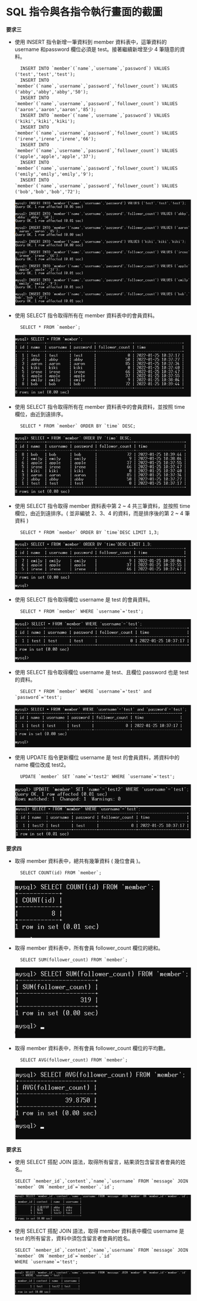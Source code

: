 SQL 指令與各指令執行畫面的截圖
============================

**要求三**

* 使用 INSERT 指令新增一筆資料到 member 資料表中，這筆資料的 username 和password 欄位必須是 test。接著繼續新增至少 4 筆隨意的資料。 

        INSERT INTO `member`(`name`,`username`,`password`) VALUES ('test','test','test');
        INSERT INTO `member`(`name`,`username`,`password`,`follower_count`) VALUES ('abby','abby','abby','50');
        INSERT INTO `member`(`name`,`username`,`password`,`follower_count`) VALUES ('aaron','aaron','aaron','85');
        INSERT INTO `member`(`name`,`username`,`password`) VALUES ('kiki','kiki','kiki');
        INSERT INTO `member`(`name`,`username`,`password`,`follower_count`) VALUES ('irene','irene','irene','66');
        INSERT INTO `member`(`name`,`username`,`password`,`follower_count`) VALUES ('apple','apple','apple','37');
        INSERT INTO `member`(`name`,`username`,`password`,`follower_count`) VALUES ('emily','emily','emily','9');
        INSERT INTO `member`(`name`,`username`,`password`,`follower_count`) VALUES ('bob','bob','bob','72');
        
    ![](https://raw.githubusercontent.com/ba40431/wehelp-assignments/main/week_5/pic/3-1.png)

* 使用 SELECT 指令取得所有在 member 資料表中的會員資料。

        SELECT * FROM `member`;
    ![](https://raw.githubusercontent.com/ba40431/wehelp-assignments/main/week_5/pic/3-2.png)

* 使用 SELECT 指令取得所有在 member 資料表中的會員資料，並按照 time 欄位，由近到遠排序。

        SELECT * FROM `member` ORDER BY `time` DESC;
    ![](https://raw.githubusercontent.com/ba40431/wehelp-assignments/main/week_5/pic/3-3.png)
        
* 使用 SELECT 指令取得 member 資料表中第 2 ~ 4 共三筆資料，並按照 time 欄位，由近到遠排序。( 並非編號 2、3、4 的資料，而是排序後的第 2 ~ 4 筆資料 )

        SELECT * FROM `member` ORDER BY `time`DESC LIMIT 1,3;
    ![](https://raw.githubusercontent.com/ba40431/wehelp-assignments/main/week_5/pic/3-4.png)

* 使用 SELECT 指令取得欄位 username 是 test 的會員資料。

        SELECT * FROM `member` WHERE `username`='test';
    ![](https://raw.githubusercontent.com/ba40431/wehelp-assignments/main/week_5/pic/3-5.png)
   
* 使用 SELECT 指令取得欄位 username 是 test、且欄位 password 也是 test 的資料。

        SELECT * FROM `member` WHERE `username`='test' and `password`='test';
    ![](https://raw.githubusercontent.com/ba40431/wehelp-assignments/main/week_5/pic/3-6.png)

* 使用 UPDATE 指令更新欄位 username 是 test 的會員資料，將資料中的 name 欄位改成 test2。

        UPDATE `member` SET `name`='test2' WHERE `username`='test';
    ![](https://raw.githubusercontent.com/ba40431/wehelp-assignments/main/week_5/pic/3-7.png)
    ![](https://raw.githubusercontent.com/ba40431/wehelp-assignments/main/week_5/pic/3-7.1.png)


**要求四**

* 取得 member 資料表中，總共有幾筆資料 ( 幾位會員 )。

        SELECT COUNT(id) FROM `member`;
    ![](https://raw.githubusercontent.com/ba40431/wehelp-assignments/main/week_5/pic/4-1.png)

* 取得 member 資料表中，所有會員 follower_count 欄位的總和。

        SELECT SUM(follower_count) FROM `member`;
    ![](https://raw.githubusercontent.com/ba40431/wehelp-assignments/main/week_5/pic/4-2.png)

* 取得 member 資料表中，所有會員 follower_count 欄位的平均數。

        SELECT AVG(follower_count) FROM `member`;
    ![](https://raw.githubusercontent.com/ba40431/wehelp-assignments/main/week_5/pic/4-3.png)

**要求五**

* 使用 SELECT 搭配 JOIN 語法，取得所有留言，結果須包含留言者會員的姓名。

      SELECT `member_id`,`content`,`name`,`username` FROM `message` JOIN `member` ON `member_id`=`member`.`id`;
    ![](https://raw.githubusercontent.com/ba40431/wehelp-assignments/main/week_5/pic/5-1.png)

* 使用 SELECT 搭配 JOIN 語法，取得 member 資料表中欄位 username 是 test 的所有留言，資料中須包含留言者會員的姓名。

      SELECT `member_id`,`content`,`name`,`username` FROM `message` JOIN `member` ON `member_id`=`member`.`id`
      WHERE `username`='test';
    ![](https://raw.githubusercontent.com/ba40431/wehelp-assignments/main/week_5/pic/5-2.png)



